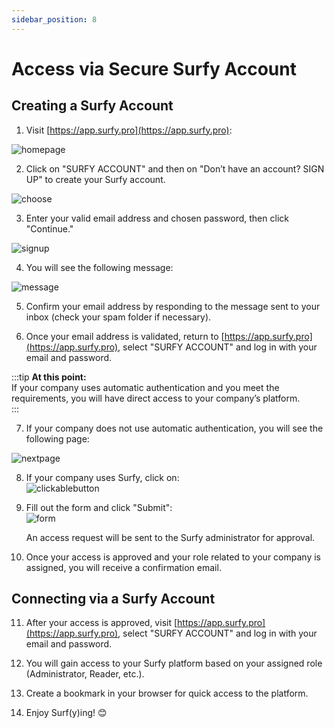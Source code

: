 ```yaml
---
sidebar_position: 8
---
```

# Access via Secure Surfy Account  

## Creating a Surfy Account  

1. Visit [https://app.surfy.pro](https://app.surfy.pro):  

![homepage](https://res.cloudinary.com/dngnxxqr4/image/upload/v1733308454/General_access_likbjv.png)  

2. Click on "SURFY ACCOUNT" and then on "Don’t have an account? SIGN UP" to create your Surfy account.  

![choose](https://res.cloudinary.com/dngnxxqr4/image/upload/v1733310746/Surfy_account_page_to_creation_mg2a4c.png)

3. Enter your valid email address and chosen password, then click "Continue." 

![signup](https://res.cloudinary.com/dngnxxqr4/image/upload/v1733310454/Surfy_account_creation_set5so.png)  
 
4. You will see the following message:  

![message](https://res.cloudinary.com/dngnxxqr4/image/upload/v1733311190/mail_validation_iw3ntf.png)  

5. Confirm your email address by responding to the message sent to your inbox (check your spam folder if necessary).  

6. Once your email address is validated, return to [https://app.surfy.pro](https://app.surfy.pro), select "SURFY ACCOUNT" and log in with your email and password.  

:::tip **At this point:**  
If your company uses automatic authentication and you meet the requirements, you will have direct access to your company’s platform.  
:::  

7. If your company does not use automatic authentication, you will see the following page:  

![nextpage](https://res.cloudinary.com/dngnxxqr4/image/upload/v1733309721/no_access_rrkazx.png)  

8. If your company uses Surfy, click on:  
![clickablebutton](https://res.cloudinary.com/dngnxxqr4/image/upload/v1733309721/join_ruz7yb.png)  

9. Fill out the form and click "Submit":  
![form](https://res.cloudinary.com/dngnxxqr4/image/upload/v1725527994/tutoriels/access/google/fs1qudetrbekkl0inbsg.png)  

   An access request will be sent to the Surfy administrator for approval.  

10. Once your access is approved and your role related to your company is assigned, you will receive a confirmation email.  

## Connecting via a Surfy Account  

11. After your access is approved, visit [https://app.surfy.pro](https://app.surfy.pro), select "SURFY ACCOUNT" and log in with your email and password.  

12. You will gain access to your Surfy platform based on your assigned role (Administrator, Reader, etc.).  

13. Create a bookmark in your browser for quick access to the platform.  

14. Enjoy Surf(y)ing! 😊  